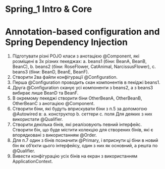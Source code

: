 # Spring_1 Intro & Core
# Annotation-based configuration and Spring Dependency Injection

1.	Підготувати різні POJO класи з анотацією @Component, які розміщені в 3х різних пекеджах: 
    a.	beans1 (біни: BeanA, BeanB, BeanC), 
    b.	beans2 (біни: RoseFlower, CatAnimal, NarcissusFlower), 
    c.	beans3 (біни: BeanD, BeanE, BeanF). 
2.	Створити 2ва файли конфігурації @Configuration.
3.	Перша @Configuration проводить скан компонентів в пекіджі beans1.
4.	Друга @Configuration сканує усі компоненти з beans2, а з beans3 вибирає лише BeanD та BeanF.
5.	В окремому пекеджі створити біни OtherBeanA, OtherBeanB, OtherBeanC з анотацією @Component.
6.	Створити біни, які будуть вприскувати біни з п.5 за допомогою @Autowired в:
    a.	конструктор
    b.	сеттери
    c.	поля
  Для деяких з них використати @Qualifier.
7.	Створити декілька бінів, які реалізовують певний інтерфейс. Створити бін,  що буде містити колекцію для створених бінів, які є впорядковані з використанням @Order.
8.	Для п.7 один з бінів позначити @Primary, і вприснути ці біни в новий бін як об’єкти цього інтерфейсу, один з них як основний, а решта по @Qualifier.
9.	Вивести конфігурацію усіх бінів на екран з використанням ApplicationContext.
